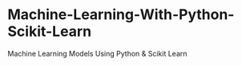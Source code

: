 # Machine-Learning-With-Python-Scikit-Learn
Machine Learning Models Using Python &amp; Scikit Learn
